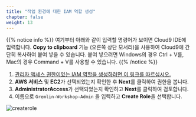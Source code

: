 ```yaml
---
title: "작업 환경에 대한 IAM 역할 생성"
chapter: false
weight: 13
---
```


{{% notice info %}}
여기부터 아래와 같이 입력할 명령어가 보이면 Cloud9 IDE에 입력합니다. **Copy to clipboard** 기능 (오른쪽 상단 모서리)을 사용하여 Cloud9에 간단히 복사하여 붙여 넣을 수 있습니다. 붙여 넣으려면 Windows의 경우 Ctrl + V를, Mac의 경우 Command + V를 사용할 수 있습니다.
{{% /notice %}}

1. [관리자 액세스 권한이있는 IAM 역할을 생성하려면 이 링크를 따르십시오.](https://console.aws.amazon.com/iam/home#/roles$new?step=review&commonUseCase=EC2%2BEC2&selectedUseCase=EC2&policies=arn:aws:iam::aws:policy%2FAdministratorAccess)
1. **AWS 서비스** 및 **EC2**가 선택되었는지 확인한 후 **Next**를 클릭하여 권한을 봅니다.
1. **AdministratorAccess**가 선택되었는지 확인하고 **Next**를 클릭하여 검토합니다.
1. 이름으로 `Gremlin-Workshop-Admin` 을 입력하고 **Create Role**을 선택합니다.

![createrole](/images/createrole.png)